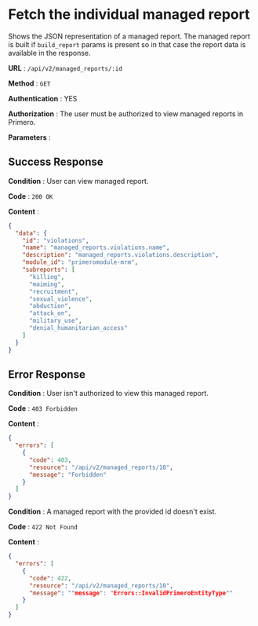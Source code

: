 <!-- Copyright (c) 2014 - 2023 UNICEF. All rights reserved. -->

# Fetch the individual managed report

Shows the JSON representation of a managed report. The managed report is built if `build_report` params is
present so in that case the report data is available in the response.

**URL** : `/api/v2/managed_reports/:id`

**Method** : `GET`

**Authentication** : YES

**Authorization** : The user must be authorized to view managed reports in Primero.

**Parameters** :

## Success Response

**Condition** : User can view managed report.

**Code** : `200 OK`

**Content** :

```json
{
  "data": {
    "id": "violations",
    "name": "managed_reports.violations.name",
    "description": "managed_reports.violations.description",
    "module_id": "primeromodule-mrm",
    "subreports": [
      "killing",
      "maiming",
      "recruitment",
      "sexual_violence",
      "abduction",
      "attack_on",
      "military_use",
      "denial_humanitarian_access"
    ]
  }
}

```
## Error Response

**Condition** : User isn't authorized to view this managed report.

**Code** : `403 Forbidden`

**Content** :

```json
{
  "errors": [
    {
      "code": 403,
      "resource": "/api/v2/managed_reports/10",
      "message": "Forbidden"
    }
  ]
}

```
**Condition** : A managed report with the provided id doesn't exist.

**Code** : `422 Not Found`

**Content** :

```json
{
  "errors": [
    {
      "code": 422,
      "resource": "/api/v2/managed_reports/10",
      "message": ""message": "Errors::InvalidPrimeroEntityType""
    }
  ]
}

```
